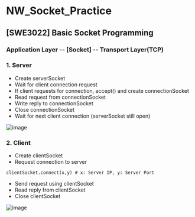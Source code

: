 # NW_Socket_Practice

## [SWE3022] Basic Socket Programming

### Application Layer -- [Socket] -- Transport Layer(TCP)

### 1. Server
- Create serverSocket
- Wait for client connection request 
- If client requests for connection, accept() and create connectionSocket
- Read request from connectionSocket
- Write reply to connectionSocket
- Close connectionSocket
- Wait for next client connection (serverSocket still open)

![image](https://user-images.githubusercontent.com/55427886/111873856-b903b780-89d5-11eb-9d27-8edc16219b60.png)


### 2. Client
- Create clientSocket
- Request connection to server
```
clientSocket.connect(x,y) # x: Server IP, y: Server Port
```
- Send request using clientSocket
- Read reply from clientSocket
- Close clientSocket

![image](https://user-images.githubusercontent.com/55427886/111873830-9ec9d980-89d5-11eb-9264-8eaedcee0162.png)
